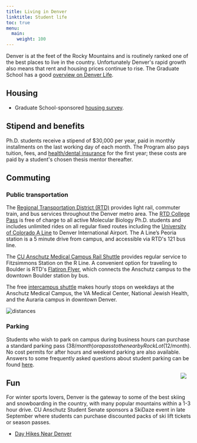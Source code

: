 ```yaml
---
title: Living in Denver
linktitle: Student life
toc: true
menu:
  main:
    weight: 100
---
```


Denver is at the feet of the Rocky Mountains and is routinely ranked one of the best places to live in the country. Unfortunately Denver's rapid growth also means that rent and housing prices continue to rise. The Graduate School has a good [overview on Denver Life](http://www.ucdenver.edu/academics/colleges/Graduate-School/prospective/Pages/colorado.aspx).

## Housing

- Graduate School-sponsored [housing survey](http://www.ucdenver.edu/academics/colleges/Graduate-School/prospective/Pages/housing.aspx).

## Stipend and benefits

Ph.D. students receive a stipend of $30,000 per year, paid in monthly installments on the last working day of each month. The Program also pays tuition, fees, and [health/dental insurance](http://www.ucdenver.edu/life/services/student-health/Pages/default.aspx) for the first year; these costs are paid by a student's chosen thesis mentor thereafter.

## Commuting

### Public transportation

The [Regional Transportation District (RTD)](http://www.rtd-denver.com/) provides light rail, commuter train, and bus services throughout the Denver metro area. The [RTD College Pass](http://www.rtd-denver.com/CollegePass.shtml) is free of charge to all active Molecular Biology Ph.D. students and includes unlimited rides on all regular fixed routes including the [University of Colorado A Line](http://www3.rtd-denver.com/a-line.shtml) to Denver International Airport. The A Line’s Peoria station is a 5 minute drive from campus, and accessible via RTD's 121 bus line.

The [CU Anschutz Medical Campus Rail Shuttle](http://www.ucdenver.edu/about/departments/FacilitiesManagement/Pages/railshuttle.aspx) provides regular service to Fitzsimmons Station on the R Line. A convenient option for traveling to Boulder is RTD's [Flatiron Flyer](http://www.rtd-denver.com/flatiron-flyer.shtml), which connects the Anschutz campus to the downtown Boulder station by bus.

The free [intercampus shuttle](http://www.ucdenver.edu/about/departments/FacilitiesManagement/ParkingMaps/Pages/ShuttleService.aspx) makes hourly stops on weekdays at the Anschutz Medical Campus, the VA Medical Center, National Jewish Health, and the Auraria campus in downtown Denver.

![distances](http://www.ucdenver.edu/academics/colleges/Graduate-School/PublishingImages/colorado/denver_line_art.png)

### Parking 

Students who wish to park on campus during business hours can purchase a standard parking pass ($38/month) or a pass to the nearby Rock Lot ($12/month). No cost permits for after hours and weekend parking are also available. Answers to some frequently asked questions about student parking can be found [here](http://www.ucdenver.edu/about/departments/FacilitiesManagement/Documents/Parking/COMMONLY%20ASKED%20QUESTIONS%20Student%202017.pdf).

<img src="/img/colorado.png" style="float:right; margin-right: 15px" />

## Fun

For winter sports lovers, Denver is the gateway to some of the best skiing and snowboarding in the country, with many popular mountains within a 1-3 hour drive. CU Anschutz Student Senate sponsors a SkiDaze event in late September where students can purchase discounted packs of ski lift tickets or season passes.

- [Day Hikes Near Denver](https://dayhikesneardenver.com/)